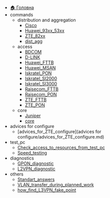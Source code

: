 * [🏠 Головна](/README.md)
* commands
  * distribution and aggregation
    * [Cisco](commands/distribution_and_aggregation/Cisco.md)
    * [Huawei_93xx_53xx](commands/distribution_and_aggregation/Huawei_93xx_53xx.md)
    * [ZTE_82xx](commands/distribution_and_aggregation/ZTE_82xx.md)
    * [dist_agg](commands/distribution_and_aggregation/dist_agg.md)
  * access
    * [BDCOM](commands/access/BDCOM.md)
    * [D-LINK](commands/access/D-LINK.md)
    * [Huawei_FTTB](commands/access/Huawei_FTTB.md)
    * [Huawei_MSAN](commands/access/Huawei_MSAN.md)
    * [Iskratel_PON](commands/access/Iskratel_PON.md)
    * [Iskratel_SI2000](commands/access/Iskratel_SI2000.md)
    * [Iskratel_SI3000](commands/access/Iskratel_SI3000.md)
    * [Raisecom_FTTB](commands/access/Raisecom_FTTB.md)
    * [Raisecom_PON](commands/access/Raisecom_PON.md)
    * [ZTE_FTTB](commands/access/ZTE_FTTB.md)
    * [ZTE_PON](commands/access/ZTE_PON.md)
  * core
    * [Juniper](commands/core/Juniper.md)
    * [core](commands/core/core.md)
* advices for configure
  * [advices_for_ZTE_configure](advices for configure/advices_for_ZTE_configure.md)
* test_pc
  * [Check_access_to_resources_from_test_pc](test_pc/Check_access_to_resources_from_test_pc.md)
  * [Speed_testing](test_pc/Speed_testing.md)
* diagnostics
  * [GPON_diagnostic](diagnostics/GPON_diagnostic.md)
  * [L2VPN_diagnostic](diagnostics/L2VPN_diagnostic.md)
* others
  * [Standart_answers](others/Standart_answers.md)
  * [VLAN_transfer_during_planned_work](others/VLAN_transfer_during_planned_work.md)
  * [how_find_L3VPN_fake_point](others/how_find_L3VPN_fake_point.md)
